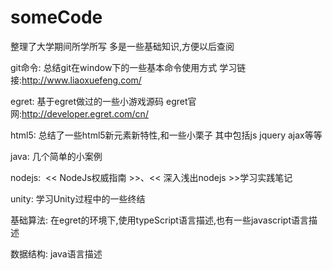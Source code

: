 # someCode
 整理了大学期间所学所写
 多是一些基础知识,方便以后查阅
 
git命令:  总结git在window下的一些基本命令使用方式  学习链接:http://www.liaoxuefeng.com/
 
egret:    基于egret做过的一些小游戏源码 egret官网:http://developer.egret.com/cn/

html5:    总结了一些html5新元素新特性,和一些小栗子 其中包括js jquery ajax等等
 
java:     几个简单的小案例

nodejs:  << NodeJs权威指南 >>、<< 深入浅出nodejs >>学习实践笔记

unity:    学习Unity过程中的一些终结

基础算法: 在egret的环境下,使用typeScript语言描述,也有一些javascript语言描述

数据结构: java语言描述
